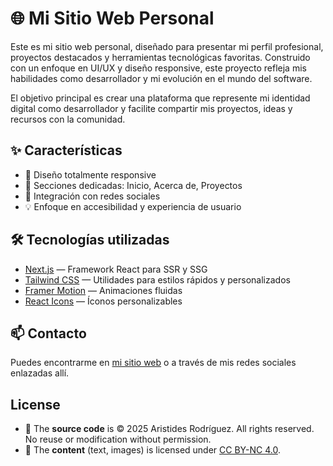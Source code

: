 # 🌐 Mi Sitio Web Personal

Este es mi sitio web personal, diseñado para presentar mi perfil profesional, proyectos destacados y herramientas tecnológicas favoritas. Construido con un enfoque en UI/UX y diseño responsive, este proyecto refleja mis habilidades como desarrollador y mi evolución en el mundo del software.

El objetivo principal es crear una plataforma que represente mi identidad digital como desarrollador y facilite compartir mis proyectos, ideas y recursos con la comunidad.

## ✨ Características

- 📱 Diseño totalmente responsive
- 📂 Secciones dedicadas: Inicio, Acerca de, Proyectos
- 🔗 Integración con redes sociales
- 💡 Enfoque en accesibilidad y experiencia de usuario

## 🛠️ Tecnologías utilizadas

- [Next.js](https://nextjs.org/) — Framework React para SSR y SSG
- [Tailwind CSS](https://tailwindcss.com/) — Utilidades para estilos rápidos y personalizados
- [Framer Motion](https://www.framer.com/motion/) — Animaciones fluidas
- [React Icons](https://react-icons.github.io/react-icons/) — Íconos personalizables

## 📫 Contacto

Puedes encontrarme en [mi sitio web](https://a-r-dev.vercel.app/) o a través de mis redes sociales enlazadas allí.

## License

- 📄 The **source code** is © 2025 Aristides Rodríguez. All rights reserved. No reuse or modification without permission.
- 📝 The **content** (text, images) is licensed under [CC BY-NC 4.0](https://creativecommons.org/licenses/by-nc/4.0/).


